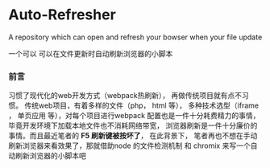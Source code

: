 # Auto-Refresher
A repository which can open and refresh your bowser when your file update

一个可以 可以在文件更新时自动刷新浏览器的小脚本



### 前言

习惯了现代化的web开发方式（webpack热刷新）， 再做传统项目就有点不习惯。 传统web项目，有着多样的文件（php， html 等）， 多种技术选型（iframe ， 单页应用 等），对每个项目进行webpack 配置也是一件十分耗费精力的事情， 毕竟开发环境下加载本地文件也不消耗网络带宽， 浏览器刷新是一件十分廉价的事情。而且最近笔者的 **F5 刷新键被按坏了**， 在此背景下， 笔者再也不想在手动刷新浏览器来看效果了，那就借助node 的文件检测机制 和 chromix 来写一个自动刷新浏览器的小脚本吧 



